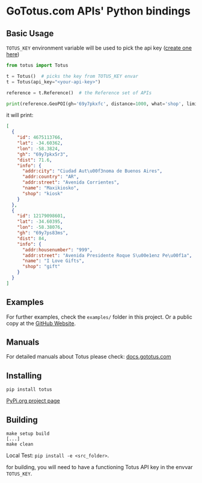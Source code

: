 # GoTotus.com APIs' Python bindings

## Basic Usage

`TOTUS_KEY` environment variable will be used to pick the api
key ([create one here](https://gototus.com/console/apikeys))

```python
from totus import Totus

t = Totus()  # picks the key from TOTUS_KEY envar
t = Totus(api_key="<your-api-key>")

reference = t.Reference()  # the Reference set of APIs

print(reference.GeoPOI(gh='69y7pkxfc', distance=1000, what='shop', limit=2))
```

it will print:

```json
[
  {
    "id": 4675113766,
    "lat": -34.60362,
    "lon": -58.3824,
    "gh": "69y7pkx5r3",
    "dist": 71.6,
    "info": {
      "addr:city": "Ciudad Aut\u00f3noma de Buenos Aires",
      "addr:country": "AR",
      "addr:street": "Avenida Corrientes",
      "name": "Maxikiosko",
      "shop": "kiosk"
    }
  },
  {
    "id": 12179098601,
    "lat": -34.60395,
    "lon": -58.38076,
    "gh": "69y7ps83ms",
    "dist": 84,
    "info": {
      "addr:housenumber": "999",
      "addr:street": "Avenida Presidente Roque S\u00e1enz Pe\u00f1a",
      "name": "I Love Gifts",
      "shop": "gift"
    }
  }
]
```

## Examples

For further examples, check the `examples/` folder in this project.
Or a public copy at the [GitHub Website](https://github.com/GoTotus/pytotus/tree/main/examples).

## Manuals

For detailed manuals about Totus please check: [docs.gototus.com](https://docs.gototus.com)

## Installing

`pip install totus`

[PyPi.org project page](https://pypi.org/project/totus/)

## Building

```
make setup build 
[...]
make clean
```

Local Test: `pip install -e <src_folder>`.

for building, you will need to have a functioning Totus API key in the envvar `TOTUS_KEY`.
